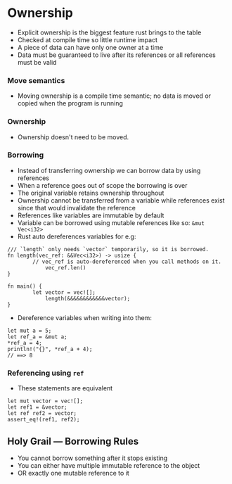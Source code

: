 # Ownership
- Explicit ownership is the biggest feature rust brings to the table 
- Checked at compile time so little runtime impact
- A piece of data can have only one owner at a time
- Data must be guaranteed to live after its references or all references must be valid

### Move semantics
- Moving ownership is a compile time semantic; no data is moved or copied when the program is running

### Ownership 
- Ownership doesn't need to be moved. 

### Borrowing
- Instead of transferring ownership we can borrow data by using references
- When a reference goes out of scope the borrowing is over
- The original variable retains ownership throughout 
- Ownership cannot be transferred from a variable while references exist since that would invalidate the reference
- References like variables are immutable by default 
- Variable can be borrowed using mutable references like so: `&mut Vec<i32>`
- Rust auto dereferences variables for e.g: 
```
/// `length` only needs `vector` temporarily, so it is borrowed.
fn length(vec_ref: &&Vec<i32>) -> usize {
        // vec_ref is auto-dereferenced when you call methods on it.
            vec_ref.len()
}

fn main() {
        let vector = vec![];
            length(&&&&&&&&&&&&vector);
}
```
- Dereference variables when writing into them: 
```
let mut a = 5;
let ref_a = &mut a;
*ref_a = 4;
println!("{}", *ref_a + 4);
// ==> 8
```

### Referencing using `ref`
- These statements are equivalent
```
let mut vector = vec![];
let ref1 = &vector;
let ref ref2 = vector;
assert_eq!(ref1, ref2);
```

## Holy Grail — Borrowing Rules
- You cannot borrow something after it stops existing
- You can either have multiple immutable reference to the object
- OR exactly one mutable reference to it 
